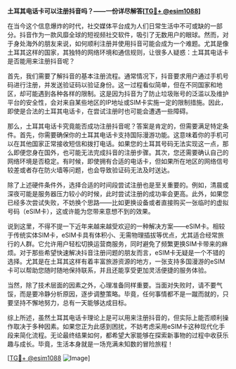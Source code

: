 **土耳其电话卡可以注册抖音吗？——一份详尽解答[[TG💪+ @esim1088](https://t.me/s/esim1088)]**

在当今这个信息爆炸的时代，社交媒体平台成为人们日常生活中不可或缺的一部分。抖音作为一款风靡全球的短视频社交软件，吸引了无数用户的眼球。然而，对于身处海外的朋友来说，如何顺利注册并使用抖音可能会成为一个难题。尤其是像土耳其这样的国家，其独特的网络环境和通信规则，让很多人疑惑：土耳其电话卡是否能用来注册抖音呢？

首先，我们需要了解抖音的基本注册流程。通常情况下，抖音要求用户通过手机号码进行注册，并发送验证码以验证身份。这一过程看似简单，但在不同国家和地区，却可能遇到各种各样的限制。这是因为抖音为了防止垃圾账号的泛滥以及维护平台的安全性，会对来自某些地区的IP地址或SIM卡实施一定的限制措施。因此，即使是合法的土耳其电话卡，在尝试注册时也可能会遭遇一些障碍。

那么，土耳其电话卡究竟能否成功注册抖音呢？答案是肯定的，但需要满足特定条件。首先，你需要确保你的土耳其电话卡支持国际漫游功能。这意味着你的手机可以在其他国家正常接收短信和拨打电话。如果您的土耳其号码无法实现这一点，那么即便您身在国外，也可能无法完成抖音的注册步骤。其次，您还需要确认自己的网络环境是否稳定。有时候，即使拥有合适的电话卡，但如果所在地区的网络信号较差或者存在防火墙等问题，也会导致验证码无法及时送达。

除了上述硬件条件外，选择合适的时间段尝试注册也是至关重要的。例如，清晨或深夜可能是服务器压力较小的时候，此时尝试注册的成功率会更高。此外，如果您已经多次尝试失败，不妨换个思路——比如更换设备或者直接购买一张临时的虚拟号码（eSIM卡），这或许能为您带来意想不到的效果。

说到这里，不得不提一下近年来越来越受欢迎的一种解决方案——eSIM卡。相较于传统实体SIM卡，eSIM卡具有体积小、无需物理插拔等优点，尤其适合经常旅行的人群。它允许用户轻松切换运营商服务，同时避免了频繁更换SIM卡带来的麻烦。对于那些希望快速解决抖音注册问题的朋友而言，eSIM卡无疑是一个不错的选择。尤其是在土耳其这样有着丰富旅游资源的地方，一张支持多国漫游的eSIM卡可以帮助您随时随地保持联系，并且还能享受更加灵活便捷的服务体验。

当然，除了技术层面的因素之外，心理准备同样重要。当面对失败时，请不要气馁，而是要冷静分析原因，逐步调整策略。毕竟，任何事情都不是一蹴而就的，只要坚持不懈地努力，总有一天能够达成目标。

综上所述，虽然土耳其电话卡理论上是可以用来注册抖音的，但实际上能否顺利操作取决于多种因素。如果您正为此感到困扰，不妨考虑采用eSIM卡这种现代化手段来简化流程。无论最终结果如何，都希望大家能够在探索新事物的过程中收获乐趣与成长。毕竟，生活本身就是一场充满未知数的冒险旅程！

[[TG💪+ @esim1088](https://t.me/s/esim1088) ![Image](https://i.postimg.cc/4NQfJmqS/Snipaste-2025-05-13-00-14-12.png)]
